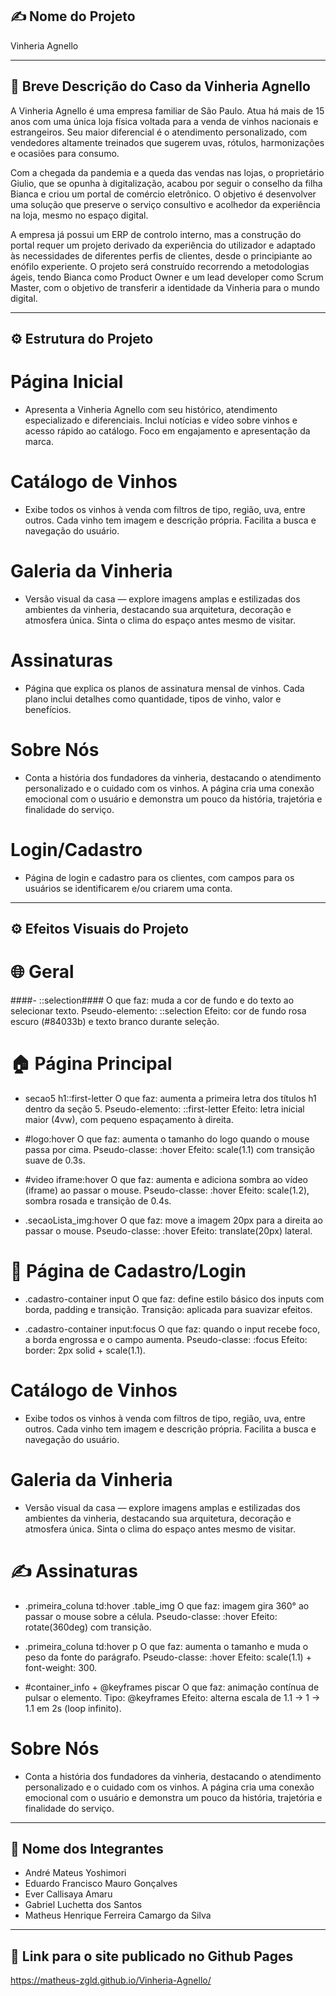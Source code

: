 ## ✍️ Nome do Projeto

Vinheria Agnello

---

## 📄 Breve Descrição do Caso da Vinheria Agnello

A Vinheria Agnello é uma empresa familiar de São Paulo. Atua há mais de 15 anos com uma única loja física voltada para a venda de vinhos nacionais e estrangeiros. Seu maior diferencial é o atendimento personalizado, com vendedores altamente treinados que sugerem uvas, rótulos, harmonizações e ocasiões para consumo.

Com a chegada da pandemia e a queda das vendas nas lojas, o proprietário Giulio, que se opunha à digitalização, acabou por seguir o conselho da filha Bianca e criou um portal de comércio eletrônico. O objetivo é desenvolver uma solução que preserve o serviço consultivo e acolhedor da experiência na loja, mesmo no espaço digital.

A empresa já possui um ERP de controlo interno, mas a construção do portal requer um projeto derivado da experiência do utilizador e adaptado às necessidades de diferentes perfis de clientes, desde o principiante ao enófilo experiente. O projeto será construído recorrendo a metodologias ágeis, tendo Bianca como Product Owner e um lead developer como Scrum Master, com o objetivo de transferir a identidade da Vinheria para o mundo digital.

---

## ⚙️ Estrutura do Projeto

 # Página Inicial
   - Apresenta a Vinheria Agnello com seu histórico, atendimento especializado e diferenciais. Inclui notícias e vídeo sobre vinhos e acesso rápido ao catálogo. Foco em engajamento e apresentação da marca.

 # Catálogo de Vinhos
   - Exibe todos os vinhos à venda com filtros de tipo, região, uva, entre outros. Cada vinho tem imagem e descrição própria. Facilita a busca e navegação do usuário.
   
 # Galeria da Vinheria
   - Versão visual da casa — explore imagens amplas e estilizadas dos ambientes da vinheria, destacando sua arquitetura, decoração e atmosfera única. Sinta o clima do espaço antes mesmo de visitar.

 # Assinaturas
   - Página que explica os planos de assinatura mensal de vinhos. Cada plano inclui detalhes como quantidade, tipos de vinho, valor e benefícios.

 # Sobre Nós
   - Conta a história dos fundadores da vinheria, destacando o atendimento personalizado e o cuidado com os vinhos. A página cria uma conexão emocional com o usuário e demonstra um pouco da história, trajetória e finalidade do serviço.

 # Login/Cadastro
   - Página de login e cadastro para os clientes, com campos para os usuários se identificarem e/ou criarem uma conta.

---

## ⚙️ Efeitos Visuais do Projeto

 # 🌐 Geral
   ####- ::selection####
     O que faz: muda a cor de fundo e do texto ao selecionar texto.
     Pseudo-elemento: ::selection
     Efeito: cor de fundo rosa escuro (#84033b) e texto branco durante seleção.

 # 🏠 Página Principal
   - secao5 h1::first-letter
     O que faz: aumenta a primeira letra dos títulos h1 dentro da seção 5.
     Pseudo-elemento: ::first-letter
     Efeito: letra inicial maior (4vw), com pequeno espaçamento à direita.
   
   - #logo:hover
     O que faz: aumenta o tamanho do logo quando o mouse passa por cima.
     Pseudo-classe: :hover
     Efeito: scale(1.1) com transição suave de 0.3s.
   
   - #video iframe:hover
     O que faz: aumenta e adiciona sombra ao vídeo (iframe) ao passar o mouse.
     Pseudo-classe: :hover
     Efeito: scale(1.2), sombra rosada e transição de 0.4s.
   
   - .secaoLista_img:hover
     O que faz: move a imagem 20px para a direita ao passar o mouse.
     Pseudo-classe: :hover
     Efeito: translate(20px) lateral.

 # 🔐 Página de Cadastro/Login
   - .cadastro-container input
   O que faz: define estilo básico dos inputs com borda, padding e transição.
   Transição: aplicada para suavizar efeitos.
   
   - .cadastro-container input:focus
   O que faz: quando o input recebe foco, a borda engrossa e o campo aumenta.
   Pseudo-classe: :focus
   Efeito: border: 2px solid + scale(1.1).

 # Catálogo de Vinhos
   - Exibe todos os vinhos à venda com filtros de tipo, região, uva, entre outros. Cada vinho tem imagem e descrição própria. Facilita a busca e navegação do usuário.
   
 # Galeria da Vinheria
   - Versão visual da casa — explore imagens amplas e estilizadas dos ambientes da vinheria, destacando sua arquitetura, decoração e atmosfera única. Sinta o clima do espaço antes mesmo de visitar.

  # ✍️ Assinaturas
   - .primeira_coluna td:hover .table_img
    O que faz: imagem gira 360° ao passar o mouse sobre a célula.
    Pseudo-classe: :hover
    Efeito: rotate(360deg) com transição.
    
   - .primeira_coluna td:hover p
    O que faz: aumenta o tamanho e muda o peso da fonte do parágrafo.
    Pseudo-classe: :hover
    Efeito: scale(1.1) + font-weight: 300.
    
   - #container_info + @keyframes piscar
    O que faz: animação contínua de pulsar o elemento.
    Tipo: @keyframes
    Efeito: alterna escala de 1.1 → 1 → 1.1 em 2s (loop infinito).

 # Sobre Nós
   - Conta a história dos fundadores da vinheria, destacando o atendimento personalizado e o cuidado com os vinhos. A página cria uma conexão emocional com o usuário e demonstra um pouco da história, trajetória e finalidade do serviço.



---

## 👤 Nome dos Integrantes
 - André Mateus Yoshimori
 - Eduardo Francisco Mauro Gonçalves
 - Ever Callisaya Amaru
 - Gabriel Luchetta dos Santos
 - Matheus Henrique Ferreira Camargo da Silva

---

## 👾 Link para o site publicado no Github Pages

https://matheus-zgld.github.io/Vinheria-Agnello/
